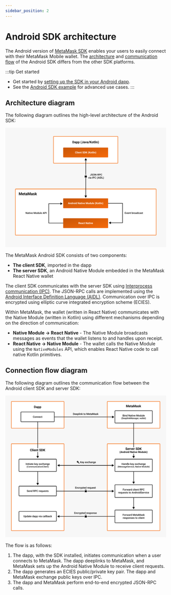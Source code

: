 ```yaml
---
sidebar_position: 2
---
```


# Android SDK architecture

The Android version of [MetaMask SDK](index.md) enables your users to easily connect with their
MetaMask Mobile wallet.
The [architecture](#architecture-diagram) and [communication flow](#communication-flow-diagram) of
the Android SDK differs from the other SDK platforms.

:::tip Get started
- Get started by [setting up the SDK in your Android dapp](../../how-to/connect/set-up-sdk/mobile/android.md).
- See the [Android SDK example](https://github.com/MetaMask/metamask-android-sdk/tree/main/app) for
  advanced use cases.
:::

## Architecture diagram

The following diagram outlines the high-level architecture of the Android SDK:

![Android SDK architecture diagram](../../assets/sdk-android-architecture.png)

The MetaMask Android SDK consists of two components:

- **The client SDK**, imported in the dapp
- **The server SDK**, an Android Native Module embedded in the MetaMask React Native wallet

The client SDK communicates with the server SDK using
[Interprocess communication (IPC)](https://developer.android.com/guide/components/processes-and-threads#IPC).
The JSON-RPC calls are implemented using the
[Android Interface Definition Language (AIDL)](https://developer.android.com/guide/components/aidl).
Communication over IPC is encrypted using elliptic curve integrated encryption scheme (ECIES).

Within MetaMask, the wallet (written in React Native) communicates with the Native Module (written
in Kotlin) using different mechanisms depending on the direction of communication:

- **Native Module &rarr; React Native** - The Native Module broadcasts messages as events that the wallet
  listens to and handles upon receipt.
- **React Native &rarr; Native Module** - The wallet calls the Native Module using the `NativeModules` API,
  which enables React Native code to call native Kotlin primitives.

## Connection flow diagram

The following diagram outlines the communication flow between the Android client SDK and server SDK:

![Android SDK communication diagram](../../assets/sdk-android-communication.png)

The flow is as follows:

1. The dapp, with the SDK installed, initiates communication when a user connects to MetaMask.
    The dapp deeplinks to MetaMask, and MetaMask sets up the Android Native Module to receive client requests.
2. The dapp generates an ECIES public/private key pair.
    The dapp and MetaMask exchange public keys over IPC.
3. The dapp and MetaMask perform end-to-end encrypted JSON-RPC calls.
    
